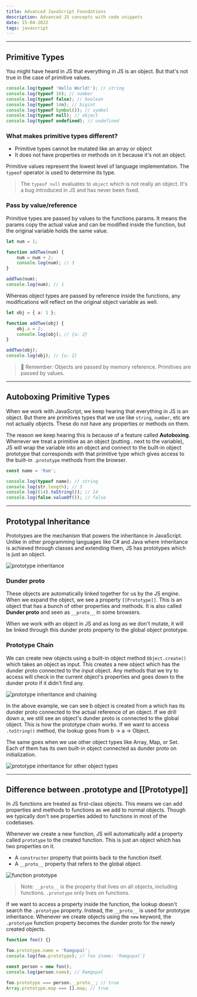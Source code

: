```yaml
---
title: Advanced JavaScript Foundations
description: Advanced JS concepts with code snippets
date: 15-04-2022
tags: javascript
---
```


---

## Primitive Types

You might have heard in JS that everything in JS is an object. But that's not true in the case of primitive values.

```js
console.log(typeof 'Hello World!'); // string
console.log(typeof 10); // number
console.log(typeof false); // boolean
console.log(typeof 14n); // bigint
console.log(typeof Symbol()); // symbol
console.log(typeof null); // object
console.log(typeof undefined); // undefined
```

### What makes primitive types different?

- Primitive types cannot be mutated like an array or object
- It does not have properties or methods on it because it's not an object.

Primitive values represent the lowest level of language implementation. The `typeof` operator is used to determine its type.

> The `typeof null` evaluates to `object` which is not really an object. It's a bug introduced in JS and has never been fixed.

### Pass by value/reference

Primitive types are passed by values to the functions params. It means the params copy the actual value and can be modified inside the function, but the original variable holds the same value.

```js
let num = 1;

function addTwo(num) {
	num = num + 2;
	console.log(num); // 3
}

addTwo(num);
console.log(num); // 1
```

Whereas object types are passed by reference inside the functions, any modifications will reflect on the original object variable as well.

```js
let obj = { a: 1 };

function addTwo(obj) {
	obj.a = 2;
	console.log(obj); // {a: 2}
}

addTwo(obj);
console.log(obj); // {a: 2}
```

> 🧠 Remember: Objects are passed by memory reference. Primitives are passed by values.

---

## Autoboxing Primitive Types

When we work with JavaScript, we keep hearing that everything in JS is an object. But there are primitives types that we use like `string`, `number`, etc are not actually objects. These do not have any properties or methods on them.

The reason we keep hearing this is because of a feature called **Autoboxing**. Whenever we treat a primitive as an object (putting . next to the variable), JS will wrap the variable into an object and connect to the built-in object prototype that corresponds with that primitive type which gives access to the built-in `.prototype` methods from the browser.

```js
const name = 'Ram';

console.log(typeof name); // string
console.log(str.length); // 3
console.log((14).toString()); // 14
console.log(false.valueOf()); // false
```

---

## Prototypal Inheritance

Prototypes are the mechanism that powers the inheritance in JavaScript. Unlike in other programming languages like C# and Java where inheritance is achieved through classes and extending them, JS has prototypes which is just an object.

![prototype inheritance](https://res.cloudinary.com/da91xzc7s/image/upload/v1650029276/Blog-JS/prototype-inheritance.png)

### Dunder proto

These objects are automatically linked together for us by the JS engine. When we expand the object, we see a property `[[Prototype]]`. This is an object that has a bunch of other properties and methods. It is also called **Dunder proto** and seen as `__proto__` in some browsers.

When we work with an object in JS and as long as we don't mutate, it will be linked through this dunder proto property to the global object prototype.

### Prototype Chain

We can create new objects using a built-in object method `Object.create()` which takes an object as input. This creates a new object which has the dunder proto connected to the input object. Any methods that we try to access will check in the current object's properties and goes down to the dunder proto if it didn't find any.

![prototype inheritance and chaining](https://res.cloudinary.com/da91xzc7s/image/upload/v1650031019/Blog-JS/prototype-inheritance-obj.png)

In the above example, we can see b object is created from a which has its dunder proto connected to the actual reference of an object. If we drill down a, we still see an object's dunder proto is connected to the global object. This is how the prototype chain works. If we want to access `.toString()` method, the lookup goes from b -> a -> Object.

The same goes when we use other object types like Array, Map, or Set. Each of them has its own built-in object connected as dunder proto on initialization.

![prototype inheritance for other object types](https://res.cloudinary.com/da91xzc7s/image/upload/v1650031226/Blog-JS/prototype-inheritance-obj-other.png)

---

## Difference between .prototype and [[Prototype]]

In JS functions are treated as first-class objects. This means we can add properties and methods to functions as we add to normal objects. Though we typically don't see properties added to functions in most of the codebases.

Whenever we create a new function, JS will automatically add a property called `prototype` to the created function. This is just an object which has two properties on it.

- A `constructor` property that points back to the function itself.
- A `__proto__` property that refers to the global object.

![function prototype](https://res.cloudinary.com/da91xzc7s/image/upload/v1650032104/Blog-JS/function-prototype.png)

> Note: `__proto__` is the property that lives on all objects, including functions. `.prototype` only lives on functions.

If we want to access a property inside the function, the lookup doesn't search the `.prototype` property. Instead, the `__proto__` is used for prototype inheritance. Whenever we create objects using the `new` keyword, the `.prototype` function property becomes the dunder proto for the newly created objects.

```js
function foo() {}

foo.prototype.name = 'Ramgopal';
console.log(foo.prototype); // foo {name: 'Ramgopal'}

const person = new foo();
console.log(person.name); // Ramgopal

foo.prototype === person.__proto__; // true
Array.prototype.map === [].map; // true
```
